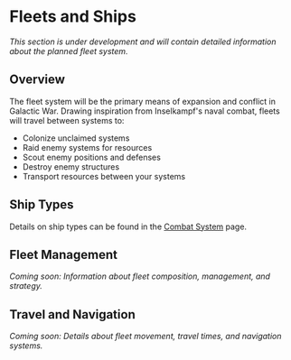 # Fleets and Ships

*This section is under development and will contain detailed information about the planned fleet system.*

## Overview

The fleet system will be the primary means of expansion and conflict in Galactic War. Drawing inspiration from Inselkampf's naval combat, fleets will travel between systems to:

- Colonize unclaimed systems
- Raid enemy systems for resources  
- Scout enemy positions and defenses
- Destroy enemy structures
- Transport resources between your systems

## Ship Types

Details on ship types can be found in the [Combat System](combat.md) page.

## Fleet Management

*Coming soon: Information about fleet composition, management, and strategy.*

## Travel and Navigation

*Coming soon: Details about fleet movement, travel times, and navigation systems.* 